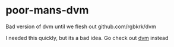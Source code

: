 # poor-mans-dvm

Bad version of dvm until we flesh out github.com/rgbkrk/dvm

I needed this quickly, but its a bad idea. Go check out [dvm](https://github.com/rgbkrk/dvm) instead

